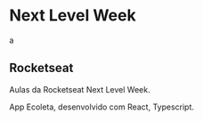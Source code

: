 <h1>Next Level Week</h1>
a

<h2>Rocketseat</h2>
<p>Aulas da Rocketseat Next Level Week.</p>
<p>App Ecoleta, desenvolvido com React, Typescript. </p>
